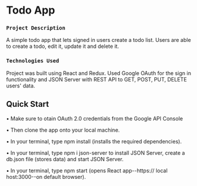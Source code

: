 # Todo App

### `Project Description`

A simple todo app that lets signed in users create a todo list. Users are able to create a todo, edit it, update it and delete it. 

### `Technologies Used`

Project was built using React and Redux. Used Google OAuth for the sign in functionality and JSON Server with REST API to GET, POST, PUT, DELETE users' data. 

## Quick Start

• Make sure to otain OAuth 2.0 credentials from the Google API Console

• Then clone the app onto your local machine.

• In your terminal, type npm install (installs the required dependencies).

• In your terminal, type npm i json-server to install JSON Server, create a db.json file (stores data) and start JSON Server.

• In your terminal, type npm start (opens React app--https:// local host:3000--on default browser).
